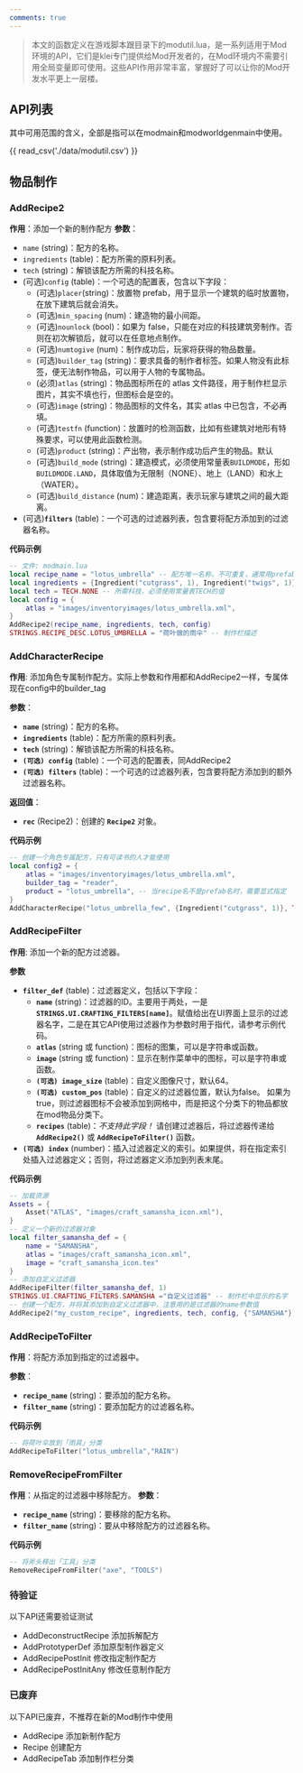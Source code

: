 ```yaml
---
comments: true
---
```



> 本文的函数定义在游戏脚本跟目录下的modutil.lua，是一系列适用于Mod环境的API，它们是klei专门提供给Mod开发者的，在Mod环境内不需要引用全局变量即可使用。这些API作用非常丰富，掌握好了可以让你的Mod开发水平更上一层楼。

## API列表

其中可用范围的含义，全部是指可以在modmain和modworldgenmain中使用。

{{ read_csv('./data/modutil.csv') }}





## 物品制作

### AddRecipe2

**作用**：添加一个新的制作配方
**参数**：
- `name` (string)：配方的名称。
- `ingredients` (table)：配方所需的原料列表。
- `tech` (string)：解锁该配方所需的科技名称。
- (可选)`config` (table)：一个可选的配置表，包含以下字段：
    - (可选)`placer`(string)：放置物 prefab，用于显示一个建筑的临时放置物，在放下建筑后就会消失。
    - (可选)`min_spacing` (num)：建造物的最小间距。
    - (可选)`nounlock` (bool)：如果为 false，只能在对应的科技建筑旁制作。否则在初次解锁后，就可以在任意地点制作。
    - (可选)`numtogive` (num)：制作成功后，玩家将获得的物品数量。
    - (可选)`builder_tag` (string)：要求具备的制作者标签。如果人物没有此标签，便无法制作物品，可以用于人物的专属物品。
    - (必须)`atlas` (string)：物品图标所在的 atlas 文件路径，用于制作栏显示图片，其实不填也行，但图标会是空的。
    - (可选)`image` (string)：物品图标的文件名，其实 atlas 中已包含，不必再填。
    - (可选)`testfn` (function)：放置时的检测函数，比如有些建筑对地形有特殊要求，可以使用此函数检测。
    - (可选)`product` (string)：产出物，表示制作成功后产生的物品。默认
    - (可选)`build_mode` (string)：建造模式，必须使用常量表`BUILDMODE`，形如`BUILDMODE.LAND`，具体取值为无限制（NONE）、地上（LAND）和水上（WATER）。
    - (可选)`build_distance` (num)：建造距离，表示玩家与建筑之间的最大距离。
- (可选)**`filters`** (table)：一个可选的过滤器列表，包含要将配方添加到的过滤器名称。

**代码示例**
```lua
-- 文件: modmain.lua
local recipe_name = "lotus_umbrella" -- 配方唯一名称，不可重复，通常用prefab名
local ingredients = {Ingredient("cutgrass", 1), Ingredient("twigs", 1)} -- 原料表
local tech = TECH.NONE -- 所需科技，必须使用常量表TECH的值
local config = {
    atlas = "images/inventoryimages/lotus_umbrella.xml",
}
AddRecipe2(recipe_name, ingredients, tech, config)
STRINGS.RECIPE_DESC.LOTUS_UMBRELLA = "荷叶做的雨伞" -- 制作栏描述
```

### AddCharacterRecipe

**作用**: 添加角色专属制作配方。实际上参数和作用都和AddRecipe2一样，专属体现在config中的builder_tag

**参数**：
- **`name`** (string)：配方的名称。
- **`ingredients`** (table)：配方所需的原料列表。
- **`tech`** (string)：解锁该配方所需的科技名称。
- **`(可选) config`** (table)：一个可选的配置表，同AddRecipe2
- **`(可选) filters`** (table)：一个可选的过滤器列表，包含要将配方添加到的额外过滤器名称。

**返回值**：

- **`rec`** (Recipe2)：创建的 **`Recipe2`** 对象。

**代码示例**
```lua
-- 创建一个角色专属配方，只有可读书的人才能使用
local config2 = {
    atlas = "images/inventoryimages/lotus_umbrella.xml",
    builder_tag = "reader",
    product = "lotus_umbrella", -- 当recipe名不是prefab名时，需要显式指定
}
AddCharacterRecipe("lotus_umbrella_few", {Ingredient("cutgrass", 1)}, TECH.NONE, config2, {"SAMANSHA"})
```


### AddRecipeFilter

**作用**: 添加一个新的配方过滤器。

**参数**

- **`filter_def`** (table)：过滤器定义，包括以下字段：
    - **`name`** (string)：过滤器的ID。主要用于两处，一是 **`STRINGS.UI.CRAFTING_FILTERS[name]`**。赋值给出在UI界面上显示的过滤器名字，二是在其它API使用过滤器作为参数时用于指代，请参考示例代码。
    - **`atlas`** (string 或 function)：图标的图集，可以是字符串或函数。
    - **`image`** (string 或 function)：显示在制作菜单中的图标，可以是字符串或函数。
    - **`(可选) image_size`** (table)：自定义图像尺寸，默认64。
    - **`(可选) custom_pos`** (table)：自定义的过滤器位置，默认为false。 如果为 true，则过滤器图标不会被添加到网格中，而是把这个分类下的物品都放在mod物品分类下。
    - **`recipes`** (table)：*不支持此字段！* 请创建过滤器后，将过滤器传递给 **`AddRecipe2()`** 或 **`AddRecipeToFilter()`** 函数。
- **`(可选) index`** (number)：插入过滤器定义的索引。如果提供，将在指定索引处插入过滤器定义；否则，将过滤器定义添加到列表末尾。

**代码示例**
```lua
-- 加载资源
Assets = {
    Asset("ATLAS", "images/craft_samansha_icon.xml"),
}
-- 定义一个新的过滤器对象
local filter_samansha_def = {
    name = "SAMANSHA",
    atlas = "images/craft_samansha_icon.xml",
    image = "craft_samansha_icon.tex"
}
-- 添加自定义过滤器
AddRecipeFilter(filter_samansha_def, 1)
STRINGS.UI.CRAFTING_FILTERS.SAMANSHA ="自定义过滤器" -- 制作栏中显示的名字
-- 创建一个配方，并将其添加到自定义过滤器中，注意用的是过滤器的name参数值
AddRecipe2("my_custom_recipe", ingredients, tech, config, {"SAMANSHA"})
```

### AddRecipeToFilter

**作用**：将配方添加到指定的过滤器中。

**参数**：
- **`recipe_name`** (string)：要添加的配方名称。
- **`filter_name`** (string)：要添加配方的过滤器名称。

**代码示例**
```lua
-- 将荷叶伞放到「雨具」分类
AddRecipeToFilter("lotus_umbrella","RAIN")
```

### RemoveRecipeFromFilter

**作用**：从指定的过滤器中移除配方。
**参数**：
- **`recipe_name`** (string)：要移除的配方名称。
- **`filter_name`** (string)：要从中移除配方的过滤器名称。


**代码示例**
```lua
-- 将斧头移出「工具」分类
RemoveRecipeFromFilter("axe", "TOOLS")
```


### 待验证

以下API还需要验证测试

* AddDeconstructRecipe 添加拆解配方
* AddPrototyperDef 添加原型制作器定义
* AddRecipePostInit	修改指定制作配方
* AddRecipePostInitAny 修改任意制作配方


### 已废弃

以下API已废弃，不推荐在新的Mod制作中使用

* AddRecipe 添加新制作配方
* Recipe 创建配方
* AddRecipeTab 添加制作栏分类
